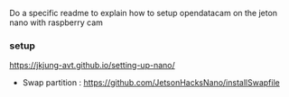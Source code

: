 
Do a specific readme to explain how to setup opendatacam on the jeton nano with raspberry cam

### setup

https://jkjung-avt.github.io/setting-up-nano/


- Swap partition : https://github.com/JetsonHacksNano/installSwapfile